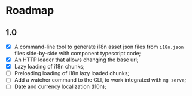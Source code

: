 # Roadmap

## 1.0

- [x] A command-line tool to generate i18n asset json files from `i18n.json` files side-by-side with component typescript code;
- [x] An HTTP loader that allows changing the base url;
- [x] Lazy loading of i18n chunks;
- [ ] Preloading loading of i18n lazy loaded chunks;
- [ ] Add a watcher command to the CLI, to work integrated with `ng serve`;
- [ ] Date and currency localization (l10n);
